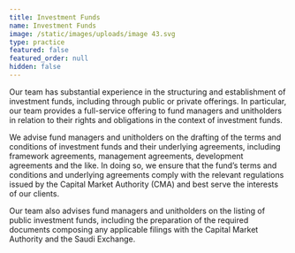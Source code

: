 ```yaml
---
title: Investment Funds
name: Investment Funds
image: /static/images/uploads/image 43.svg
type: practice
featured: false
featured_order: null
hidden: false
---
```

Our team has substantial experience in the structuring and establishment of investment funds, including through public or private offerings. In particular, our team provides a full-service offering to fund managers and unitholders in relation to their rights and obligations in the context of investment funds.

We advise fund managers and unitholders on the drafting of the terms and conditions of investment funds and their underlying agreements, including framework agreements, management agreements, development agreements and the like. In doing so, we ensure that the fund’s terms and conditions and underlying agreements comply with the relevant regulations issued by the Capital Market Authority (CMA) and best serve the interests of our clients.

Our team also advises fund managers and unitholders on the listing of public investment funds, including the preparation of the required documents composing any applicable filings with the Capital Market Authority and the Saudi Exchange.
